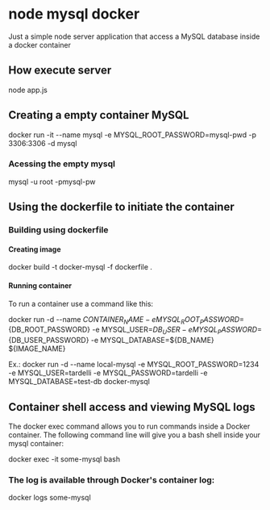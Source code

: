 # node mysql docker

Just a simple node server application that access a MySQL database inside a docker container

## How execute server

node app.js

## Creating a empty container MySQL

docker run -it --name mysql -e MYSQL_ROOT_PASSWORD=mysql-pwd -p 3306:3306 -d mysql

### Acessing the empty mysql

mysql -u root -pmysql-pw

## Using the dockerfile to initiate the container

### Building using dockerfile

#### Creating image

docker build -t docker-mysql -f dockerfile .

#### Running container

To run a container use a command like this:

docker run -d --name ${CONTAINER_NAME} -e MYSQL_ROOT_PASSWORD=${DB_ROOT_PASSWORD} -e MYSQL_USER=${DB_USER} -e MYSQL_PASSWORD=${DB_USER_PASSWORD} -e MYSQL_DATABASE=${DB_NAME} ${IMAGE_NAME}

Ex.:
docker run -d --name local-mysql -e MYSQL_ROOT_PASSWORD=1234 -e MYSQL_USER=tardelli -e MYSQL_PASSWORD=tardelli -e MYSQL_DATABASE=test-db docker-mysql

## Container shell access and viewing MySQL logs

The docker exec command allows you to run commands inside a Docker container. The following command line will give you a bash shell inside your mysql container:

docker exec -it some-mysql bash

### The log is available through Docker's container log:

docker logs some-mysql
